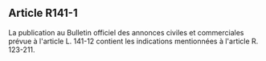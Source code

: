 Article R141-1
----
La publication au Bulletin officiel des annonces civiles et commerciales prévue
à l'article L. 141-12 contient les indications mentionnées à l'article R.
123-211.
